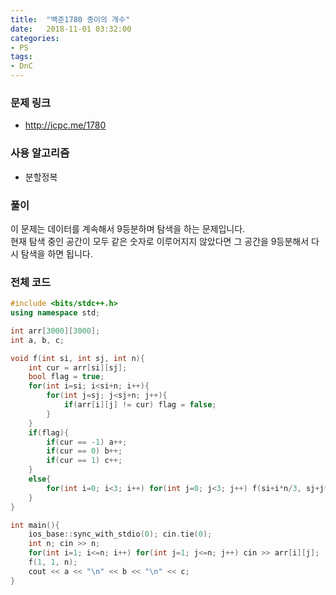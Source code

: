 ```yaml
---
title:  "백준1780 종이의 개수"
date:   2018-11-01 03:32:00
categories:
- PS
tags:
- DnC
---
```


### 문제 링크
* http://icpc.me/1780

### 사용 알고리즘
* 분할정복

### 풀이
이 문제는 데이터를 계속해서 9등분하며 탐색을 하는 문제입니다.<br>
현재 탐색 중인 공간이 모두 같은 숫자로 이루어지지 않았다면 그 공간을 9등분해서 다시 탐색을 하면 됩니다.

### 전체 코드
```cpp
#include <bits/stdc++.h>
using namespace std;

int arr[3000][3000];
int a, b, c;

void f(int si, int sj, int n){
	int cur = arr[si][sj];
	bool flag = true;
	for(int i=si; i<si+n; i++){
		for(int j=sj; j<sj+n; j++){
			if(arr[i][j] != cur) flag = false;
		}
	}
	if(flag){
		if(cur == -1) a++;
		if(cur == 0) b++;
		if(cur == 1) c++;
	}
	else{
		for(int i=0; i<3; i++) for(int j=0; j<3; j++) f(si+i*n/3, sj+j*n/3, n/3);
	}
}

int main(){
	ios_base::sync_with_stdio(0); cin.tie(0);
	int n; cin >> n;
	for(int i=1; i<=n; i++) for(int j=1; j<=n; j++) cin >> arr[i][j];
	f(1, 1, n);
	cout << a << "\n" << b << "\n" << c;
}
```
